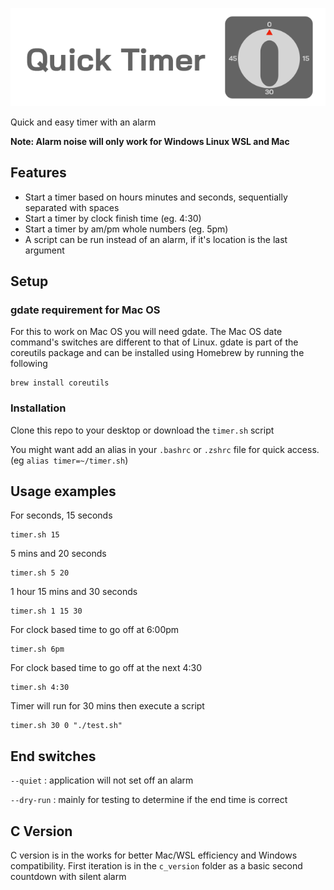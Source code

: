 ![Quick Timer](./img/quick_timer.png)

Quick and easy timer with an alarm

**Note: Alarm noise will only work for Windows Linux WSL and Mac**

## Features
- Start a timer based on hours minutes and seconds, sequentially separated
  with spaces
- Start a timer by clock finish time (eg. 4:30)
- Start a timer by am/pm whole numbers (eg. 5pm)
- A script can be run instead of an alarm, if it's location is the last
  argument

## Setup
### gdate requirement for Mac OS
For this to work on Mac OS you will need gdate. The Mac OS date command's
switches are different to that of Linux. gdate is part of the
coreutils package and can be installed using Homebrew by running the following
```
brew install coreutils
```

### Installation

Clone this repo to your desktop or download the `timer.sh` script

You might want add an alias in your `.bashrc` or `.zshrc` file for quick
access. (eg `alias timer=~/timer.sh`)

## Usage examples
For seconds, 15 seconds
```
timer.sh 15
```

5 mins and 20 seconds
```
timer.sh 5 20
```

1 hour 15 mins and 30 seconds
```
timer.sh 1 15 30
```

For clock based time to go off at 6:00pm
```
timer.sh 6pm
```

For clock based time to go off at the next 4:30
```
timer.sh 4:30
```

Timer will run for 30 mins then execute a script
```
timer.sh 30 0 "./test.sh"
```

## End switches
`--quiet` : application will not set off an alarm

`--dry-run` : mainly for testing to determine if the end time is correct

## C Version
C version is in the works for better Mac/WSL efficiency and Windows compatibility.
First iteration is in the `c_version` folder as a basic second countdown with
silent alarm
